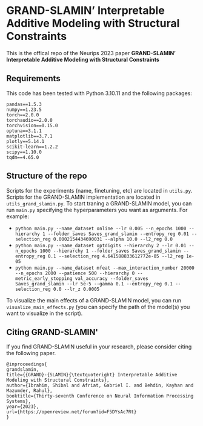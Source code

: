 # GRAND-SLAMIN’ Interpretable Additive Modeling with Structural Constraints

This is the offical repo of the Neurips 2023 paper **GRAND-SLAMIN’ Interpretable Additive Modeling with Structural Constraints**

## Requirements
This code has been tested with Python 3.10.11 and the following packages:
```
pandas==1.5.3
numpy==1.23.5
torch==2.0.0
torchaudio==2.0.0
torchvision==0.15.0
optuna==3.1.1
matplotlib==3.7.1
plotly==5.14.1
scikit-learn==1.2.2
scipy==1.10.0
tqdm==4.65.0
```

## Structure of the repo
Scripts for the experiments (name, finetuning, etc) are located in `utils.py`. Scripts for the GRAND-SLAMIN implementation are located in `utils_grand_slamin.py`.
To start traning a GRAND-SLAMIN model, you can run `main.py` specifying the hyperparameters you want as arguments. For example:
- `python main.py --name_dataset online --lr 0.005 --n_epochs 1000 --hierarchy 1 --folder_saves Saves_grand_slamin --entropy_reg 0.01 --selection_reg 0.0002154434690031 --alpha 10.0 --l2_reg 0.0`
- `python main.py --name_dataset optdigits --hierarchy 2 --lr 0.01 --n_epochs 1000 --hierarchy 1 --folder_saves Saves_grand_slamin --entropy_reg 0.1 --selection_reg 4.641588833612772e-05 --l2_reg 1e-05`
- `python main.py --name_dataset mfeat --max_interaction_number 20000  --n_epochs 2000 --patience 500 --hierarchy 0 --metric_early_stopping val_accuracy --folder_saves Saves_grand_slamin --lr 5e-5 --gamma 0.1 --entropy_reg 0.1 --selection_reg 0.0 --lr_z 0.0005`

To visualize the main effects of a GRAND-SLAMIN model, you can run `visualize_main_effects.py` (you can specify the path of the model(s) you want to visualize in the script).

## Citing GRAND-SLAMIN'
If you find GRAND-SLAMIN useful in your research, please consider citing the following paper.

```
@inproceedings{
grandslamin,
title={{GRAND}-{SLAMIN}{\textquoteright} Interpretable Additive Modeling with Structural Constraints},
author={Ibrahim, Shibal and Afriat, Gabriel I. and Behdin, Kayhan and Mazumder, Rahul},
booktitle={Thirty-seventh Conference on Neural Information Processing Systems},
year={2023},
url={https://openreview.net/forum?id=F5DYsAc7Rt}
}
```